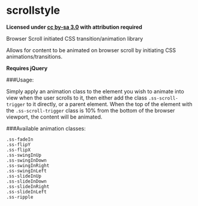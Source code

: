 scrollstyle
===========

**Licensed under [cc by-sa 3.0](http://creativecommons.org/licenses/by-sa/3.0/) with attribution required**

Browser Scroll initiated CSS transition/animation library

Allows for content to be animated on browser scroll by initiating CSS animations/transitions.


**Requires jQuery**

###Usage:

Simply apply an animation class to the element you wish to animate into view when the user scrolls to it, then either add the class `.ss-scroll-trigger` to it directly, or a parent element. When the top of the element with the `.ss-scroll-trigger` class is 10% from the bottom of the browser viewport, the content will be animated.

###Available animation classes:
```
.ss-fadeIn
.ss-flipY
.ss-flipX
.ss-swingInUp
.ss-swingInDown
.ss-swingInRight
.ss-swingInLeft
.ss-slideInUp
.ss-slideInDown
.ss-slideInRight
.ss-slideInLeft
.ss-ripple
```
